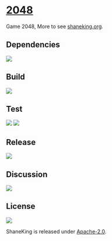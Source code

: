 # [2048][]
Game 2048, More to see [shaneking.org][].

## Dependencies
[![][versioneye img]][versioneye]

## Build
[![][travis img]][travis]

## Test
[![][codecov img]][codecov]
[![][codacy img]][codacy]

## Release
[![][mavenbadge img]][mavenbadge]

## Discussion
[![][gitter img]][gitter]

## License
[![][license img]][license]

ShaneKing is released under [Apache-2.0][].


[2048]: https://github.com/ShaneKing/org.shaneking.g2048
[shaneking.org]: http://shaneking.org/

[versioneye]:https://www.versioneye.com/user/projects/5a768e360fb24f02987fd91e
[versioneye img]:https://www.versioneye.com/user/projects/5a768e360fb24f02987fd91e/badge.svg

[travis]:https://travis-ci.org/ShaneKing/org.shaneking.g2048
[travis img]:https://secure.travis-ci.org/ShaneKing/org.shaneking.g2048.png

[codecov]:https://codecov.io/gh/ShaneKing/org.shaneking.g2048/branch/master
[codecov img]:https://codecov.io/github/ShaneKing/org.shaneking.g2048/coverage.svg?branch=master
[codacy]:https://www.codacy.com/app/ShaneKing/org-shaneking-g2048
[codacy img]:https://api.codacy.com/project/badge/Grade/f51ab5d62ea04e3eac72fe998e890528
[saucelabs]:https://saucelabs.com/u/ShaneKing
[saucelabs img]:https://saucelabs.com/browser-matrix/ShaneKing.svg

[mavenbadge]:http://search.maven.org/#search%7Cga%7C1%7Cg%3A%22org.shaneking%22%20AND%20a%3A%22org.shaneking.g2048%22
[mavenbadge img]:https://maven-badges.herokuapp.com/maven-central/org.shaneking/org.shaneking.g2048/badge.svg

[gitter]:https://gitter.im/ShaneKing/org.shaneking.g2048?utm_source=badge&utm_medium=badge&utm_campaign=pr-badge
[gitter img]:https://badges.gitter.im/Join%20Chat.svg

[Apache-2.0]: https://opensource.org/licenses/Apache-2.0
[license]:LICENSE
[license img]:https://img.shields.io/badge/License-Apache--2.0-blue.svg

